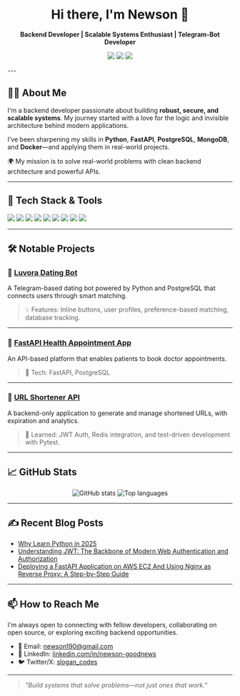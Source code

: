 <h1 align="center">Hi there, I'm Newson 👋</h1>

<p align="center">
  <strong>Backend Developer | Scalable Systems Enthusiast | Telegram-Bot Developer</strong>
</p>

<p align="center">
  <a href="https://www.linkedin.com/in/newson-goodnews/"><img src="https://img.shields.io/badge/LinkedIn-Connect-blue?logo=linkedin" /></a>
  <a href="mailto:newson190@gmail.com"><img src="https://img.shields.io/badge/Gmail-Contact-red?logo=gmail" /></a>
  <a href="https://github.com/Slogan101"><img src="https://img.shields.io/badge/GitHub-Follow-black?logo=github" /></a>
</p>
---

## 👨‍💻 About Me

I'm a backend developer passionate about building **robust, secure, and scalable systems**. My journey started with a love for the logic and invisible architecture behind modern applications.

I’ve been sharpening my skills in **Python**, **FastAPI**, **PostgreSQL**, **MongoDB**, and **Docker**—and applying them in real-world projects.

🌍 My mission is to solve real-world problems with clean backend architecture and powerful APIs.

---

## 🚀 Tech Stack & Tools

<p>
  <img src="https://img.shields.io/badge/Python-3.x-blue?logo=python" />
  <img src="https://img.shields.io/badge/FastAPI-Speed%20and%20Flexibility-0ba360?logo=fastapi" />
  <img src="https://img.shields.io/badge/Flask-Microframework-000000?logo=flask" />
  <img src="https://img.shields.io/badge/PostgreSQL-Relational%20DB-336791?logo=postgresql" />
  <img src="https://img.shields.io/badge/MySQL-Database-4479A1?logo=mysql" />
  <img src="https://img.shields.io/badge/MongoDB-NoSQL-4ea94b?logo=mongodb" />
  <img src="https://img.shields.io/badge/Git-Version%20Control-F05032?logo=git" />
  <img src="https://img.shields.io/badge/Docker-Containerized-2496ED?logo=docker" />
  <img src="https://img.shields.io/badge/Linux-CLI-000000?logo=linux" />
</p>

---

## 🛠️ Notable Projects

### 🔗 [Luvora Dating Bot](https://github.com/(private)/luvora-telegram-dating-bot)
A Telegram-based dating bot powered by Python and PostgreSQL that connects users through smart matching.

> 💡 Features: Inline buttons, user profiles, preference-based matching, database tracking.

---

### 🔗 [FastAPI Health Appointment App](https://github.com/Slogan101/Hospital_appointment_app)
An API-based platform that enables patients to book doctor appointments.

> 🚀 Tech: FastAPI, PostgreSQL

---

### 🔗 [URL Shortener API](https://github.com//url-shortener-api)
A backend-only application to generate and manage shortened URLs, with expiration and analytics.

> 🧠 Learned: JWT Auth, Redis integration, and test-driven development with Pytest.

---

## 📈 GitHub Stats

<p align="center">
  <img src="https://github-readme-stats.vercel.app/api?username=Slogan101&show_icons=true&theme=radical" alt="GitHub stats" />
  <img src="https://github-readme-stats.vercel.app/api/top-langs/?username=Slogan101&layout=compact&theme=radical" alt="Top languages" />
</p>

---

## ✍️ Recent Blog Posts
<!-- BLOG-POST-LIST:START -->
<!-- Replace this with your actual blog feed or manually add links -->
- [Why Learn Python in 2025](https://medium.com/@newson190/why-learn-python-in-2025-28944e0d0998)
- [Understanding JWT: The Backbone of Modern Web Authentication and Authorization](https://medium.com/@newson190/understanding-jwt-the-backbone-of-modern-web-authentication-and-authorization-b210a02465d9)
- [Deploying a FastAPI Application on AWS EC2 And Using Nginx as Reverse Proxy: A Step-by-Step Guide](https://medium.com/@newson190/deploying-a-fastapi-application-on-aws-ec2-and-using-nginx-as-reverse-proxy-a-step-by-step-guide-e398f6d73899)
<!-- BLOG-POST-LIST:END -->

---

## 📫 How to Reach Me

I'm always open to connecting with fellow developers, collaborating on open source, or exploring exciting backend opportunities.

- 📧 Email: newson190@gmail.com  
- 💼 LinkedIn: [linkedin.com/in/newson-goodnews](https://linkedin.com/in/newson-goodnews)
- 🐦 Twitter/X: [slogan_codes](https://twitter.com/slogan_codes)

---

> *"Build systems that solve problems—not just ones that work."*

